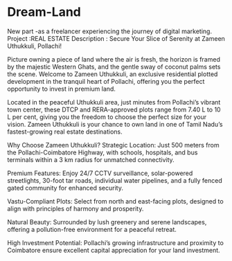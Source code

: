 # Dream-Land
New part -as a freelancer experiencing the journey of digital marketing.
Project :REAL ESTATE
Description :
Secure Your Slice of Serenity at Zameen Uthukkuli, Pollachi!

Picture owning a piece of land where the air is fresh, the horizon is framed by the majestic Western Ghats, and the gentle sway of coconut palms sets the scene. Welcome to Zameen Uthukkuli, an exclusive residential plotted development in the tranquil heart of Pollachi, offering you the perfect opportunity to invest in premium land.

Located in the peaceful Uthukkuli area, just minutes from Pollachi’s vibrant town center, these DTCP and RERA-approved plots range from 7.40 L to 10 L per cent, giving you the freedom to choose the perfect size for your vision. Zameen Uthukkuli is your chance to own land in one of Tamil Nadu’s fastest-growing real estate destinations.

Why Choose Zameen Uthukkuli?
Strategic Location: Just 500 meters from the Pollachi-Coimbatore Highway, with schools, hospitals, and bus terminals within a 3 km radius for unmatched connectivity.



Premium Features: Enjoy 24/7 CCTV surveillance, solar-powered streetlights, 30-foot tar roads, individual water pipelines, and a fully fenced gated community for enhanced security.



Vastu-Compliant Plots: Select from north and east-facing plots, designed to align with principles of harmony and prosperity.



Natural Beauty: Surrounded by lush greenery and serene landscapes, offering a pollution-free environment for a peaceful retreat.



High Investment Potential: Pollachi’s growing infrastructure and proximity to Coimbatore ensure excellent capital appreciation for your land investment.
